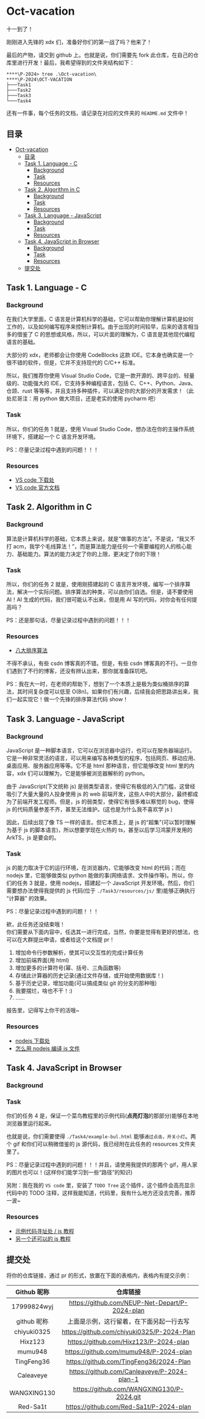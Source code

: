 # Oct-vacation

十一到了！

刚刚进入先锋的 xdx 们，准备好你们的第一战了吗？他来了！

最后的产物，请交到 github 上。也就是说，你们需要先 fork 此仓库，在自己的仓库里进行开发！最后，我希望得到的文件夹结构如下：

```shell
****\P-2024> tree .\Oct-vacation\
****\P-2024\OCT-VACATION
├───Task1
├───Task2
├───Task3
└───Task4
```

还有一件事，每个任务的文档，请记录在对应的文件夹的 `README.md` 文件中！

## 目录

- [Oct-vacation](#oct-vacation)
  - [目录](#目录)
  - [Task 1. Language - C](#task-1-language---c)
    - [Background](#background)
    - [Task](#task)
    - [Resources](#resources)
  - [Task 2. Algorithm in C](#task-2-algorithm-in-c)
    - [Background](#background-1)
    - [Task](#task-1)
    - [Resources](#resources-1)
  - [Task 3. Language - JavaScript](#task-3-language---javascript)
    - [Background](#background-2)
    - [Task](#task-2)
    - [Resources](#resources-2)
  - [Task 4. JavaScript in Browser](#task-4-javascript-in-browser)
    - [Background](#background-3)
    - [Task](#task-3)
    - [Resources](#resources-3)
  - [提交处](#提交处)

## Task 1. Language - C

### Background

在我们大学里面，C 语言是计算机科学的基础，它可以帮助你理解计算机是如何工作的，以及如何编写程序来控制计算机。由于出现的时间较早，后来的语言相当多的借鉴了 C 的思想或风格，所以，可以片面的理解为，C 语言是其他现代编程语言的基础。

大部分的 xdx，老师都会让你使用 CodeBlocks 这款 IDE。它本身也确实是一个很不错的软件，但是，它并不支持现代的 C/C++ 标准。

所以，我们推荐你使用 Visual Studio Code，它是一款开源的、跨平台的、轻量级的、功能强大的 IDE，它支持多种编程语言，包括 C、C++、Python、Java、仓颉、rust 等等等，并且支持多种插件，可以满足你的大部分的开发需求！（此处尼哥注：用 python 做大项目，还是老实的使用 pycharm 吧）

### Task

所以，你们的任务 1 就是，使用 Visual Studio Code，想办法在你的主操作系统环境下，搭建起一个 C 语言开发环境。

PS：尽量记录过程中遇到的问题！！！

### Resources

- [VS code 下载处](https://code.visualstudio.com/Download)
- [VS code 官方文档](https://code.visualstudio.com/docs)

## Task 2. Algorithm in C

### Background

算法是计算机科学的基础，它本质上来说，就是“做事的方法”。不是说，“我又不打 acm，我学个毛线算法！”，而是算法能力是任何一个需要编程的人的核心能力、基础能力。算法的能力决定了你的上限，更决定了你的下限！

### Task

所以，你们的任务 2 就是，使用刚搭建起的 C 语言开发环境，编写一个排序算法，解决一个实际问题。排序算法的种类，可以由你们自选。但是，请不要使用 AI！AI 生成的代码，我们很可能认不出来，但是用 AI 写的代码，对你会有任何提高吗？

PS：还是那句话，尽量记录过程中遇到的问题！！！

### Resources

- [八大排序算法](https://blog.csdn.net/hguisu/article/details/7776068)

不得不承认，有些 csdn 博客真的不错。但是，有些 csdn 博客真的不行。一旦你们遇到了不行的博客，还没有辨认出来，那你就准备踩坑吧。

PS：我在大一时，在老师的帮助下，想到了一个本质上是极为类似桶排序的算法，其时间复杂度可以低至 O(8n)。如果你们有兴趣，后续我会把思路讲出来，我们一起实现它！做一个先锋的排序算法代码 show！

## Task 3. Language - JavaScript

### Background

JavaScript 是一种脚本语言，它可以在浏览器中运行，也可以在服务器端运行。它是一种非常灵活的语言，可以用来编写各种类型的程序，包括网页、移动应用、桌面应用、服务器应用等等。它不是 html 那种语言，但它能够改变 html 里的内容，xdx 们可以理解为，它是能够被浏览器解析的 python。

由于 JavaScript(下文统称 js) 是弱类型语言，使得它有极低的入门门槛，这曾经吸引了大量大量的人投身使用 js 的 web 前端开发，这些人中的大部分，最终都成为了前端开发工程师。但是，js 的弱类型，使得它有很多难以察觉的 bug，使得 js 的代码质量参差不齐，甚至无法维护。(这也是为什么我不喜欢学 js )

因此，后续出现了像 TS 一样的语言。但它本质上，是 js 的“超集”(可以暂时理解为基于 js 的脚本语言)，所以想要学现在火热的 ts，甚至以后学习鸿蒙开发用的 ArkTS，js 是要会的。

### Task

js 的能力取决于它的运行环境，在浏览器内，它能够改变 html 的代码；而在 nodejs 里，它能够做类似 python 能做的事(网络请求、文件操作等)。所以，你们的任务 3 就是，使用 nodejs，搭建起一个 JavaScript 开发环境。然后，你们需要想办法使得我提供的 js 代码(位于 `./Task3/resources/js/` 里)能够正确执行 “计算器” 的效果。

PS：尽量记录过程中遇到的问题！！！

欸，此任务还没结束哦！  
你们需要从下面内容中，任选其一进行完成，当然，你要是觉得有更好的想法，也可以在大群提出申请，或者给这个文档提 pr！

1. 增加命令行参数解析，使其可以交互性的完成计算任务
2. 增加前端界面(用 html)
3. 增加更多的计算符号(幂、括号、三角函数等)
4. 存储此计算器的历史记录(通过文件存储，或开始使用数据库！)
5. 基于历史记录，增加功能(可以搞成类似 git 的分支的那种哦)
6. 我要摆烂，啥也不干！:)
7. ……

报告里，记得写上你干的活哦~

### Resources

- [nodejs 下载处](https://nodejs.org/zh-cn/download/)
- [怎么用 nodejs 编译 js 文件](https://cloud.tencent.com/developer/article/1836840)

## Task 4. JavaScript in Browser

### Background

### Task

你们的任务 4 是，保证一个菜鸟教程里的示例代码(**点亮灯泡**的那部分)能够在本地浏览器里运行起来。

也就是说，你们需要使得 `./Task4/example-bul.html` 能够`通过点击，开关小灯`。两个 gif 和你们可以稍微借鉴的 js 源代码，我已经附在此任务的 resources 文件夹里了。

PS：尽量记录过程中遇到的问题！！！并且，请使用我提供的那两个 gif，用人家的图片也可以！(这样你们能学习到一些“路径”的知识)

另附：我在我的 `VS code` 里，安装了 `TODO Tree` 这个插件，这个插件会高亮显示代码中的 TODO 注释，这样我能知道，代码里，我有什么地方还没去完善，推荐一波~

### Resources

- [示例代码寻址处 / js 教程](https://www.runoob.com/js/js-intro.html)
- [另一个还可以的 js 教程](https://zh.javascript.info/)

## 提交处

将你的仓库链接，通过 pr 的形式，放置在下面的表格内，表格内有提交示例：

| Github 昵称 |                    仓库链接                    |
| :---------: | :--------------------------------------------: |
| 17999824wyj | https://github.com/NEUP-Net-Depart/P-2024-plan |
| github 昵称 |    上面是示例，这行留着，在下面另起一行去写    |
| chiyuki0325 |   https://github.com/chiyuki0325/P-2024-Plan   |
|   Hixz123   |     https://github.com/Hixz123/P-2024-plan     |
|   mumu948   |     https://github.com/mumu948/P-2024-plan     |
| TingFeng36  |    https://github.com/TingFeng36/2024-Plan     |
|  Caleaveye  |  https://github.com/Canleaveye/P-2024-plan-1   |
| WANGXING130 |   https://github.com/WANGXING130/P-2024.git    |
|  Red-Sa1t   |     https://github.com/Red-Sa1t/P-2024-plan    |

